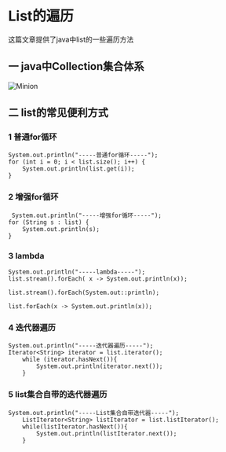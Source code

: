 # List的遍历


这篇文章提供了java中list的一些遍历方法

<!--more-->


## 一 java中Collection集合体系

![Minion](https://github.com/April-1202/April-1202.github.io/blob/master/images/collection.png)




## 二 list的常见便利方式
### 1 普通for循环
```
System.out.println("-----普通for循环-----");
for (int i = 0; i < list.size(); i++) {
    System.out.println(list.get(i));
}
```

### 2 增强for循环
```
 System.out.println("-----增强for循环-----");
for (String s : list) {
    System.out.println(s);
}
```

### 3 lambda
```
System.out.println("-----lambda-----");
list.stream().forEach( x -> System.out.println(x));

list.stream().forEach(System.out::println);
        
list.forEach(x -> System.out.println(x));
```

### 4 迭代器遍历
```
System.out.println("-----迭代器遍历-----");
Iterator<String> iterator = list.iterator();
    while (iterator.hasNext()){
        System.out.println(iterator.next());
    }
```

### 5 list集合自带的迭代器遍历
```
System.out.println("-----List集合自带迭代器-----");
    ListIterator<String> listIterator = list.listIterator();
    while(listIterator.hasNext()){
        System.out.println(listIterator.next());
    }
```





